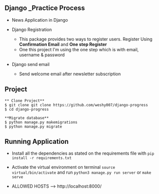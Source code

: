 ## Django _Practice Process
- News Application in Django

- Django Registration
    - This package provides two ways to register users. Register Using **Confirmation Email** and **One step Register**
    - One this project I'm using the one step which is with email, username & password
- Django send email
  - Send welcome email after newsletter subscription

## Project
    ** Clone Project**
    $ git clone git clone https://github.com/weshy007/django-progress
    $ cd django-progress

    **Migrate database**
    $ python manage.py makemigrations
    $ python manage.py migrate

## Running Application
- Install all the dependencies as stated on the requirements file with `pip install -r requirements.txt`
- Activate the virtual environment on terminal `source virtual/bin/activate` and run `python3 manage.py run server` or `make serve`

- ALLOWED HOSTS --> http://localhost:8000/

